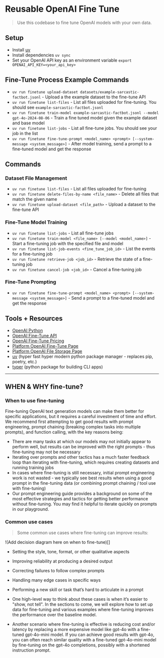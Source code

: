 # Reusable OpenAI Fine Tune
> Use this codebase to fine tune OpenAI models with your own data.

## Setup
- Install [uv](https://docs.astral.sh/uv/getting-started/installation/)
- Install dependencies `uv sync`
- Set your OpenAI API key as an environment variable `export OPENAI_API_KEY=<your_api_key>`

## Fine-Tune Process Example Commands
- `uv run finetune upload-dataset datasets/example-sarcastic-factbot.jsonl` - Upload a the example dataset to the fine-tune API
- `uv run finetune list-files` - List all files uploaded for fine-tuning. You should see `example-sarcastic-factbot.jsonl`
- `uv run finetune train-model example-sarcastic-factbot.jsonl --model gpt-4o-2024-08-06` - Train a fine tuned model given the example dataset and base model
- `uv run finetune list-jobs` - List all fine-tune jobs. You should see your job in the list
- `uv run finetune fine-tune-prompt <model_name> <prompt> [--system-message <system_message>]` - After model training, send a prompt to a fine-tuned model and get the response

## Commands

### Dataset File Management
- `uv run finetune list-files` - List all files uploaded for fine-tuning
- `uv run finetune delete-files-by-name <file_name>` - Delete all files that match the given name
- `uv run finetune upload-dataset <file_path>` - Upload a dataset to the fine-tune API

### Fine-Tune Model Training
- `uv run finetune list-jobs` - List all fine-tune jobs
- `uv run finetune train-model <file_name> [--model <model_name>]` - Start a fine-tuning job with the specified file and model
- `uv run finetune list-job-events <fine_tune_job_id>` - List the events for a fine-tuning job
- `uv run finetune retrieve-job <job_id>` - Retrieve the state of a fine-tuning job
- `uv run finetune cancel-job <job_id>` - Cancel a fine-tuning job

### Fine-Tune Prompting
- `uv run finetune fine-tune-prompt <model_name> <prompt> [--system-message <system_message>]` - Send a prompt to a fine-tuned model and get the response

## Tools + Resources
- [OpenAI Python](https://github.com/openai/openai-python)
- [OpenAI Fine-Tune API](https://platform.openai.com/docs/guides/fine-tuning)
- [OpenAI Fine-Tune Pricing](https://openai.com/api/pricing/)
- [Platform OpenAI Fine-Tune Page](https://platform.openai.com/finetune)
- [Platform OpenAI File Storage Page](https://platform.openai.com/storage/files)
- [uv](https://docs.astral.sh/uv/getting-started/installation/) (hyper fast hyper modern python package manager - replaces pip, poetry, etc.)
- [typer](https://typer.tiangolo.com/) (python package for building CLI apps)

---

## WHEN & WHY fine-tune?

### When to use fine-tuning
Fine-tuning OpenAI text generation models can make them better for specific applications, but it requires a careful investment of time and effort. We recommend first attempting to get good results with prompt engineering, prompt chaining (breaking complex tasks into multiple prompts), and function calling, with the key reasons being:

- There are many tasks at which our models may not initially appear to perform well, but results can be improved with the right prompts - thus fine-tuning may not be necessary
- Iterating over prompts and other tactics has a much faster feedback loop than iterating with fine-tuning, which requires creating datasets and running training jobs
- In cases where fine-tuning is still necessary, initial prompt engineering work is not wasted - we typically see best results when using a good prompt in the fine-tuning data (or combining prompt chaining / tool use with fine-tuning)
- Our prompt engineering guide provides a background on some of the most effective strategies and tactics for getting better performance without fine-tuning. You may find it helpful to iterate quickly on prompts in our playground.

### Common use cases
> Some common use cases where fine-tuning can improve results:

!(Add decision diagram here on when to fine-tune)[]

- Setting the style, tone, format, or other qualitative aspects
- Improving reliability at producing a desired output
- Correcting failures to follow complex prompts
- Handling many edge cases in specific ways
- Performing a new skill or task that’s hard to articulate in a prompt
- One high-level way to think about these cases is when it’s easier to "show, not tell". In the sections to come, we will explore how to set up data for fine-tuning and various examples where fine-tuning improves the performance over the baseline model.

- Another scenario where fine-tuning is effective is reducing cost and/or latency by replacing a more expensive model like gpt-4o with a fine-tuned gpt-4o-mini model. If you can achieve good results with gpt-4o, you can often reach similar quality with a fine-tuned gpt-4o-mini model by fine-tuning on the gpt-4o completions, possibly with a shortened instruction prompt.